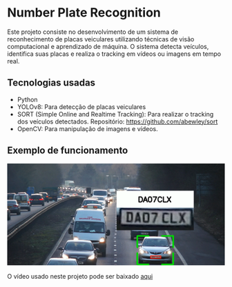 # Number Plate Recognition

Este projeto consiste no desenvolvimento de um sistema de reconhecimento de placas veiculares utilizando técnicas de visão computacional e aprendizado de máquina. O sistema detecta veículos, identifica suas placas e realiza o tracking em vídeos ou imagens em tempo real.

## Tecnologias usadas

- Python
- YOLOv8: Para detecção de placas veiculares
- SORT (Simple Online and Realtime Tracking): Para realizar o tracking dos veículos detectados. Repositório: https://github.com/abewley/sort
- OpenCV: Para manipulação de imagens e vídeos.

## Exemplo de funcionamento

![Exemplo de detecção e tracking](image.png)

O vídeo usado neste projeto pode ser baixado [aqui](https://www.pexels.com/video/traffic-flow-in-the-highway-2103099/)
